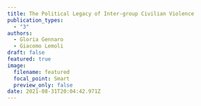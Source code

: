 ```yaml
---
title: The Political Legacy of Inter-group Civilian Violence
publication_types:
  - "3"
authors:
  - Gloria Gennaro
  - Giacomo Lemoli
draft: false
featured: true
image:
  filename: featured
  focal_point: Smart
  preview_only: false
date: 2021-08-31T20:04:42.971Z
---
```


